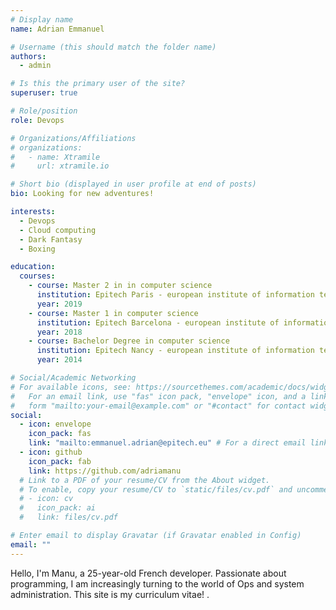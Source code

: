 ```yaml
---
# Display name
name: Adrian Emmanuel

# Username (this should match the folder name)
authors:
  - admin

# Is this the primary user of the site?
superuser: true

# Role/position
role: Devops

# Organizations/Affiliations
# organizations:
#   - name: Xtramile
#     url: xtramile.io

# Short bio (displayed in user profile at end of posts)
bio: Looking for new adventures!

interests:
  - Devops
  - Cloud computing
  - Dark Fantasy
  - Boxing

education:
  courses:
    - course: Master 2 in in computer science
      institution: Epitech Paris - european institute of information technology
      year: 2019
    - course: Master 1 in computer science
      institution: Epitech Barcelona - european institute of information technology
      year: 2018
    - course: Bachelor Degree in computer science
      institution: Epitech Nancy - european institute of information technology
      year: 2014

# Social/Academic Networking
# For available icons, see: https://sourcethemes.com/academic/docs/widgets/#icons
#   For an email link, use "fas" icon pack, "envelope" icon, and a link in the
#   form "mailto:your-email@example.com" or "#contact" for contact widget.
social:
  - icon: envelope
    icon_pack: fas
    link: "mailto:emmanuel.adrian@epitech.eu" # For a direct email link, use "mailto:test@example.org".
  - icon: github
    icon_pack: fab
    link: https://github.com/adriamanu
  # Link to a PDF of your resume/CV from the About widget.
  # To enable, copy your resume/CV to `static/files/cv.pdf` and uncomment the lines below.
  # - icon: cv
  #   icon_pack: ai
  #   link: files/cv.pdf

# Enter email to display Gravatar (if Gravatar enabled in Config)
email: ""
---
```


Hello, I'm Manu, a 25-year-old French developer.
Passionate about programming, I am increasingly turning to the world of Ops and system administration. This site is my curriculum vitae!
.
